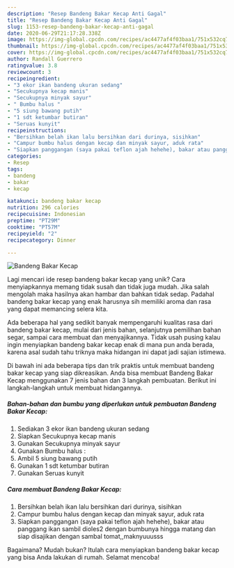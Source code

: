```yaml
---
description: "Resep Bandeng Bakar Kecap Anti Gagal"
title: "Resep Bandeng Bakar Kecap Anti Gagal"
slug: 1153-resep-bandeng-bakar-kecap-anti-gagal
date: 2020-06-29T21:17:28.338Z
image: https://img-global.cpcdn.com/recipes/ac4477af4f03baa1/751x532cq70/bandeng-bakar-kecap-foto-resep-utama.jpg
thumbnail: https://img-global.cpcdn.com/recipes/ac4477af4f03baa1/751x532cq70/bandeng-bakar-kecap-foto-resep-utama.jpg
cover: https://img-global.cpcdn.com/recipes/ac4477af4f03baa1/751x532cq70/bandeng-bakar-kecap-foto-resep-utama.jpg
author: Randall Guerrero
ratingvalue: 3.8
reviewcount: 3
recipeingredient:
- "3 ekor ikan bandeng ukuran sedang"
- "Secukupnya kecap manis"
- "Secukupnya minyak sayur"
- " Bumbu halus "
- "5 siung bawang putih"
- "1 sdt ketumbar butiran"
- "Seruas kunyit"
recipeinstructions:
- "Bersihkan belah ikan lalu bersihkan dari durinya, sisihkan"
- "Campur bumbu halus dengan kecap dan minyak sayur, aduk rata"
- "Siapkan panggangan (saya pakai teflon ajah hehehe), bakar atau panggang ikan sambil dioles2 dengan bumbunya hingga matang dan siap disajikan dengan sambal tomat,,maknyuuusss"
categories:
- Resep
tags:
- bandeng
- bakar
- kecap

katakunci: bandeng bakar kecap 
nutrition: 296 calories
recipecuisine: Indonesian
preptime: "PT29M"
cooktime: "PT57M"
recipeyield: "2"
recipecategory: Dinner

---
```



![Bandeng Bakar Kecap](https://img-global.cpcdn.com/recipes/ac4477af4f03baa1/751x532cq70/bandeng-bakar-kecap-foto-resep-utama.jpg)

Lagi mencari ide resep bandeng bakar kecap yang unik? Cara menyiapkannya memang tidak susah dan tidak juga mudah. Jika salah mengolah maka hasilnya akan hambar dan bahkan tidak sedap. Padahal bandeng bakar kecap yang enak harusnya sih memiliki aroma dan rasa yang dapat memancing selera kita.

Ada beberapa hal yang sedikit banyak mempengaruhi kualitas rasa dari bandeng bakar kecap, mulai dari jenis bahan, selanjutnya pemilihan bahan segar, sampai cara membuat dan menyajikannya. Tidak usah pusing kalau ingin menyiapkan bandeng bakar kecap enak di mana pun anda berada, karena asal sudah tahu triknya maka hidangan ini dapat jadi sajian istimewa.




Di bawah ini ada beberapa tips dan trik praktis untuk membuat bandeng bakar kecap yang siap dikreasikan. Anda bisa membuat Bandeng Bakar Kecap menggunakan 7 jenis bahan dan 3 langkah pembuatan. Berikut ini langkah-langkah untuk membuat hidangannya.

<!--inarticleads1-->

##### Bahan-bahan dan bumbu yang diperlukan untuk pembuatan Bandeng Bakar Kecap:

1. Sediakan 3 ekor ikan bandeng ukuran sedang
1. Siapkan Secukupnya kecap manis
1. Gunakan Secukupnya minyak sayur
1. Gunakan  Bumbu halus :
1. Ambil 5 siung bawang putih
1. Gunakan 1 sdt ketumbar butiran
1. Gunakan Seruas kunyit




<!--inarticleads2-->

##### Cara membuat Bandeng Bakar Kecap:

1. Bersihkan belah ikan lalu bersihkan dari durinya, sisihkan
1. Campur bumbu halus dengan kecap dan minyak sayur, aduk rata
1. Siapkan panggangan (saya pakai teflon ajah hehehe), bakar atau panggang ikan sambil dioles2 dengan bumbunya hingga matang dan siap disajikan dengan sambal tomat,,maknyuuusss




Bagaimana? Mudah bukan? Itulah cara menyiapkan bandeng bakar kecap yang bisa Anda lakukan di rumah. Selamat mencoba!
